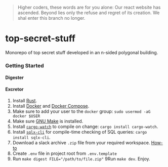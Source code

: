 > Higher coders, these words are for you alone:
> Our react website has ascended.
> Beyond lies only the refuse and regret of its creation.
> We shal enter this branch no longer.

# top-secret-stuff

Monorepo of top secret stuff developed in an n-sided polygonal building.

### Getting Started

#### Digester

#### Excretor

1. Install [Rust](https://www.rust-lang.org/tools/install).
2. Install [Docker](https://www.docker.com/get-started/) and [Docker Compose](https://docs.docker.com/compose/install/).
3. Make sure to add your user to the `docker` group: `sudo usermod -aG docker $USER`
3. Make sure [GNU Make](https://www.gnu.org/software/make/) is installed.
4. Install [`cargo-watch`](https://github.com/watchexec/cargo-watch) to compile on change: `cargo install cargo-watch`.
5. Install [`sqlx-cli`](https://lib.rs/crates/sqlx-cli) for compile-time checking of SQL queries: `cargo install sqlx-cli`.
6. Download a slack archive `.zip` file from your required workspace. [How-to](slack.com/intl/en-in/help/articles/201658943-Export-your-workspace-data)
7. Create `.env` file in project root from `.env.template`
8. Run `make digest FILE="/path/to/file.zip"`
9Run `make dev`. Enjoy.
